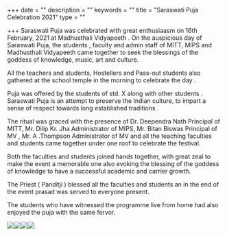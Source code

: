 +++
date = ""
description = ""
keywords = ""
title = "Saraswati Puja Celebration 2021"
type = ""

+++
Saraswati Puja was celebrated with great enthusiaasm on 16th February, 2021 at Madhusthali  Vidyapeeth .  On the auspicious day of Saraswati Puja, the students , faculty and admin staff of MITT, MIPS and Madhusthali Vidyapeeth came together to seek the blessings of the goddess of knowledge, music, art and culture.

All the teachers and students, Hostellers and Pass-out students also gathered at the school temple in the morning to celebrate the day .

Puja was offered by the students of std. X along with other students . Saraswati Puja is  an attempt to preserve the Indian culture,  to impart a sense of respect towards long established traditions .

The ritual was graced with the presence of Dr. Deependra Nath Principal of MITT, Mr. Dilip Kr. Jha Administrator of MIPS, Mr. Bitan Biswas Principal of MV , Mr. A .Thompson  Administrator of MV  and all the teaching faculties and students came together under one roof to celebrate the festival.

Both the faculties and students joined hands together, with great zeal to make the event a memorable one also evoking the blessing of the goddess of knowledge to have a successful academic and carrier growth.

The Priest ( Panditji ) blessed all the faculties and students an in the end of the event prasad was served to everyone present.

The students who have witnessed the programme live from home had also enjoyed the puja with the same fervor.

![](/uploads/2021/02/17/img-20210216-wa0017.jpg)![](/uploads/2021/02/17/img-20210216-wa0044.jpg)![](/uploads/2021/02/17/img-20210216-wa0045.jpg)![](/uploads/2021/02/17/img-20210216-wa0047.jpg)